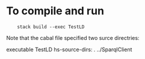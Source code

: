 # To compile and run

        stack build --exec TestLD

Note that the cabal file specified two surce directries:

executable TestLD
hs-source-dirs:      . ../SparqlClient


